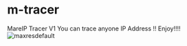 # m-tracer
MareIP Tracer V1 
You can trace anyone IP Address !! 
Enjoy!!!!
![maxresdefault](https://user-images.githubusercontent.com/107318653/174476557-c62fb931-1986-4ffd-b676-d902d82970a0.jpg)
